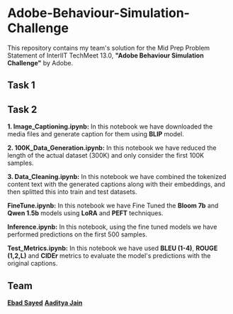 # Adobe-Behaviour-Simulation-Challenge
This repository contains my team's solution for the Mid Prep Problem Statement of InterIIT TechMeet 13.0, **"Adobe Behaviour Simulation Challenge"** by Adobe. 

## Task 1



## Task 2
**1. Image_Captioning.ipynb:** In this notebook we have downloaded the media files and generate caption for them using **BLIP** model.

**2. 100K_Data_Generation.ipynb:** In this notebook we have reduced the length of the actual dataset (300K) and only consider the first 100K samples.

**3. Data_Cleaning.ipynb:** In this notebook we have combined the tokenized content text with the generated captions along with their embeddings, and then splitted this into train and test datasets.

**FineTune.ipynb:** In this notebook we have Fine Tuned the **Bloom 7b** and **Qwen 1.5b** models using **LoRA** and **PEFT** techniques.

**Inference.ipynb:** In this notebook, using the fine tuned models we have performed predictions on the first 500 samples.

**Test_Metrics.ipynb:** In this notebook we have used **BLEU (1-4)**, **ROUGE (1,2,L)** and **CIDEr** metrics to evaluate the model's predictions with the original captions.

## Team
[**Ebad Sayed**]()
[**Aaditya Jain**]()
